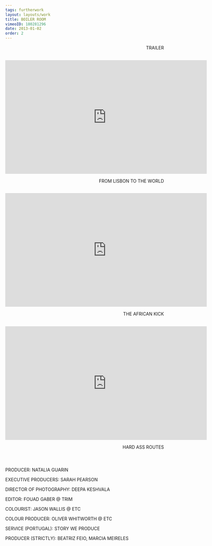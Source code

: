 ```yaml
---
tags: furtherwork
layout: layouts/work
title: BOILER ROOM
vimeoID: 180281296
date: 2013-01-02
order: 2
---
```

 <p style="text-align:right;"> TRAILER
	<P> <hr style="height:2pt; visibility:hidden;" />

<iframe src="https://player.vimeo.com/video/176746458?title=0&byline=0&portrait=0" width="640" height="360" frameborder="0" allow="autoplay; fullscreen" allowfullscreen></iframe>

 <p style="text-align:right;"> FROM LISBON TO THE WORLD
	<P> <hr style="height:2pt; visibility:hidden;" />


<iframe src="https://player.vimeo.com/video/177687253?title=0&byline=0&portrait=0" width="640" height="360" frameborder="0" allow="autoplay; fullscreen" allowfullscreen></iframe>

 <p style="text-align:right;"> THE AFRICAN KICK
	<P> <hr style="height:2pt; visibility:hidden;" />


<iframe src="https://player.vimeo.com/video/176746456?title=0&byline=0&portrait=0" width="640" height="360" frameborder="0" allow="autoplay; fullscreen" allowfullscreen></iframe>

 <p style="text-align:right;"> HARD ASS ROUTES
	<P> <hr style="height:20pt; visibility:hidden;" />




PRODUCER: NATALIA GUARIN

EXECUTIVE PRODUCERS: SARAH PEARSON

DIRECTOR OF PHOTOGRAPHY: DEEPA KESHVALA

EDITOR: FOUAD GABER @ TRIM

COLOURIST: JASON WALLIS @ ETC

COLOUR PRODUCER: OLIVER WHITWORTH @ ETC

SERVICE (PORTUGAL): STORY WE PRODUCE

PRODUCER (STRICTLY): BEATRIZ FEIO, MARCIA MEIRELES

<br>
